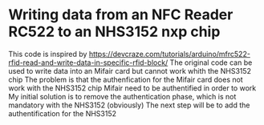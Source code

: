 # Writing data from an NFC Reader RC522 to an NHS3152 nxp chip
This code is inspired by https://devcraze.com/tutorials/arduino/mfrc522-rfid-read-and-write-data-in-specific-rfid-block/
The original code can be used to write data into an Mifair card but cannot work whith the NHS3152 chip
The problem is that the authenfication for the Mifair card does not work with the NHS3152 chip
Mifair need to be authentified in order to work
My initial solution is to remove the authentication phase, which is not mandatory with the NHS3152 (obviously)
The next step will be to add the authentification for the NHS3152
